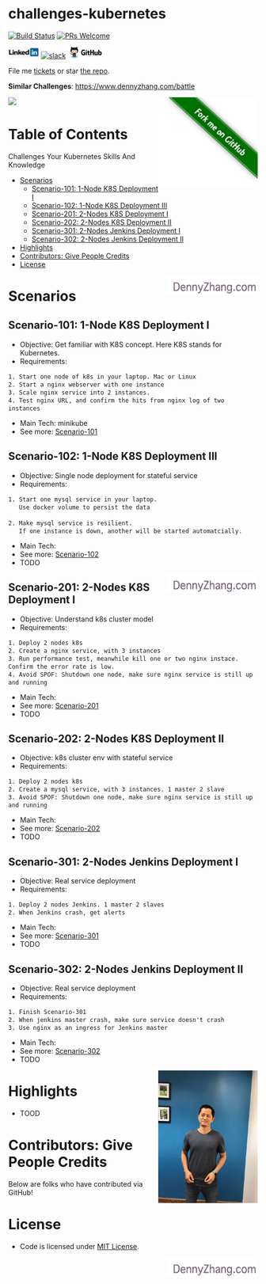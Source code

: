 # challenges-kubernetes

[![Build Status](https://travis-ci.org/DennyZhang/challenges-kubernetes.svg?branch=master)](https://travis-ci.org/DennyZhang/challenges-kubernetes) [![PRs Welcome](https://img.shields.io/badge/PRs-welcome-brightgreen.svg)](http://makeapullrequest.com)

[![LinkedIn](https://raw.githubusercontent.com/USDevOps/mywechat-slack-group/master/images/linkedin.png)](https://www.linkedin.com/in/dennyzhang001) <a href="https://www.dennyzhang.com/slack" target="_blank" rel="nofollow"><img src="http://slack.dennyzhang.com/badge.svg" alt="slack"/></a> [![Github](https://raw.githubusercontent.com/USDevOps/mywechat-slack-group/master/images/github.png)](https://github.com/DennyZhang)

File me [tickets](https://github.com/DennyZhang/challenges-kubernetes/issues) or star [the repo](https://github.com/DennyZhang/challenges-kubernetes).

**Similar Challenges**: https://www.dennyzhang.com/battle

<a href="https://github.com/DennyZhang?tab=followers"><img align="right" width="200" height="183" src="https://raw.githubusercontent.com/USDevOps/mywechat-slack-group/master/images/fork_github.png" /></a>

<a href="https://www.dennyzhang.com"><img src="https://raw.githubusercontent.com/DennyZhang/challenges-kubernetes/master/images/kubernetes.png"/> </a>

Table of Contents
=================
Challenges Your Kubernetes Skills And Knowledge

   * [Scenarios](#scenarios)
      * [Scenario-101: 1-Node K8S Deployment I](#scenario-101-1-node-k8s-deployment-i)
      * [Scenario-102: 1-Node K8S Deployment III](#scenario-102-1-node-k8s-deployment-iii)
      * [Scenario-201: 2-Nodes K8S Deployment I](#scenario-201-2-nodes-k8s-deployment-i)
      * [Scenario-202: 2-Nodes K8S Deployment II](#scenario-202-2-nodes-k8s-deployment-ii)
      * [Scenario-301: 2-Nodes Jenkins Deployment I](#scenario-301-2-nodes-jenkins-deployment-i)
      * [Scenario-302: 2-Nodes Jenkins Deployment II](#scenario-302-2-nodes-jenkins-deployment-ii)
   * [Highlights](#highlights)
   * [Contributors: Give People Credits](#contributors-give-people-credits)
   * [License](#license)

<a href="https://www.dennyzhang.com"><img align="right" width="185" height="37" src="https://raw.githubusercontent.com/USDevOps/mywechat-slack-group/master/images/dns_small.png"></a>

# Scenarios

## Scenario-101: 1-Node K8S Deployment I
- Objective: Get familiar with K8S concept. Here K8S stands for Kubernetes.
- Requirements:
```
1. Start one node of k8s in your laptop. Mac or Linux
2. Start a nginx webserver with one instance
3. Scale nginx service into 2 instances.
4. Test nginx URL, and confirm the hits from nginx log of two instances
```
- Main Tech: minikube
- See more: [Scenario-101](./Scenario-101)

## Scenario-102: 1-Node K8S Deployment III
- Objective: Single node deployment for stateful service
- Requirements:
```
1. Start one mysql service in your laptop.
   Use docker volume to persist the data

2. Make mysql service is resilient.
   If one instance is down, another will be started automatcially.
```
- Main Tech:
- See more: [Scenario-102](./Scenario-102)
- TODO

<a href="https://www.dennyzhang.com"><img align="right" width="185" height="37" src="https://raw.githubusercontent.com/USDevOps/mywechat-slack-group/master/images/dns_small.png"></a>

## Scenario-201: 2-Nodes K8S Deployment I
- Objective: Understand k8s cluster model
- Requirements:
```
1. Deploy 2 nodes k8s
2. Create a nginx service, with 3 instances
3. Run performance test, meanwhile kill one or two nginx instace. Confirm the error rate is low.
4. Avoid SPOF: Shutdown one node, make sure nginx service is still up and running
```
- Main Tech:
- See more: [Scenario-201](./Scenario-201)
- TODO

## Scenario-202: 2-Nodes K8S Deployment II
- Objective: k8s cluster env with stateful service
- Requirements:
```
1. Deploy 2 nodes k8s
2. Create a mysql service, with 3 instances. 1 master 2 slave
3. Avoid SPOF: Shutdown one node, make sure nginx service is still up and running
```
- Main Tech:
- See more: [Scenario-202](./Scenario-202)
- TODO

## Scenario-301: 2-Nodes Jenkins Deployment I
- Objective: Real service deployment
- Requirements:
```
1. Deploy 2 nodes Jenkins. 1 master 2 slaves
2. When Jenkins crash, get alerts
```
- Main Tech:
- See more: [Scenario-301](./Scenario-301)
- TODO

## Scenario-302: 2-Nodes Jenkins Deployment II
- Objective: Real service deployment
- Requirements:
```
1. Finish Scenario-301
2. When jenkins master crash, make sure service doesn't crash
3. Use nginx as an ingress for Jenkins master
```
- Main Tech:
- See more: [Scenario-302](./Scenario-302)
- TODO

<a href="https://www.dennyzhang.com"><img align="right" width="201" height="268" src="https://raw.githubusercontent.com/USDevOps/mywechat-slack-group/master/images/denny_201706.png"></a>

# Highlights

- TOOD

# Contributors: Give People Credits
Below are folks who have contributed via GitHub!

# License
- Code is licensed under [MIT License](https://www.dennyzhang.com/wp-content/mit_license.txt).

<a href="https://www.dennyzhang.com"><img align="right" width="185" height="37" src="https://raw.githubusercontent.com/USDevOps/mywechat-slack-group/master/images/dns_small.png"></a>
